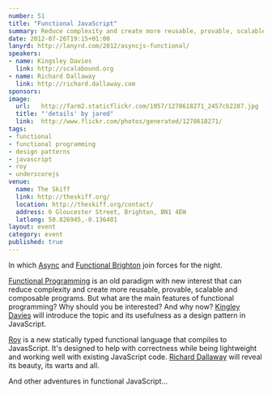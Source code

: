 ```yaml
---
number: 51
title: "Functional JavaScript"
summary: Reduce complexity and create more reusable, provable, scalable and composable programs.
date: 2012-07-26T19:15+01:00
lanyrd: http://lanyrd.com/2012/asyncjs-functional/
speakers:
- name: Kingsley Davies
  link: http://scalabound.org
- name: Richard Dallaway
  link: http://richard.dallaway.com
sponsors:
image:
  url:   http://farm2.staticflickr.com/1057/1278618271_2457cb2287.jpg
  title: "'details' by jared"
  link:  http://www.flickr.com/photos/generated/1278618271/
tags:
- functional
- functional programming
- design patterns
- javascript
- roy
- underscorejs
venue:
  name: The Skiff
  link: http://theskiff.org/
  location: http://theskiff.org/contact/
  address: 6 Gloucester Street, Brighton, BN1 4EW
  latlong: 50.826945,-0.136401
layout: event
category: event
published: true
---
```


In which [Async][#async] and [Functional Brighton][#fbtn] join forces for the night.

[Functional Programming][#fp] is an old paradigm with new interest that can reduce complexity and create more reusable, provable, scalable and composable programs. But what are the main features of functional programming? Why should you be interested? And why now?
[Kingley Davies][#kingsley] will introduce the topic and its usefulness as a design pattern in JavaScript.

[Roy][#roy] is a new statically typed functional language that compiles to JavasScript. It's designed to help with correctness while being lightweight and working well with existing JavaScript code.
[Richard Dallaway][#richard] will reveal its beauty, its warts and all.

And other adventures in functional JavaScript...

[#async]: http://asyncjs.com
[#fbtn]: http://www.meetup.com/Functional-Brighton/
[#fp]: https://en.wikipedia.org/wiki/Functional_programming
[#roy]: http://roy.brianmckenna.org/
[#kingsley]: http://scalabound.org
[#richard]: http://richard.dallaway.com
